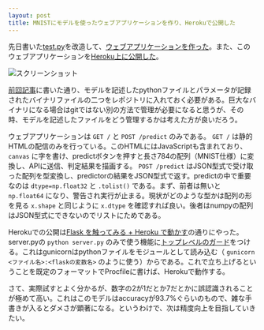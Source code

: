 ```yaml
---
layout: post
title: MNISTにモデルを使ったウェブアプリケーションを作り、Herokuで公開した
---
```


先日書いた[test.py](https://github.com/krotokype/chainer-mnist/blob/75d7ded96b9b299422807d394131e80c3c2304e3/test.py)を改造して、[ウェブアプリケーションを作った](https://github.com/krotokype/chainer-mnist-flask/tree/9d82adbfeb931c842e677066cd256c13c790208c)。また、このウェブアプリケーションを[Heroku上に公開した](https://chainer-mnist-flask.herokuapp.com/)。

![スクリーンショット](https://user-images.githubusercontent.com/36023293/35922115-095d7438-0c60-11e8-81bc-696fadc66382.png)

[前回記事](/write-model-and-use-and-resume/)に書いた通り、モデルを記述したpythonファイルとパラメータが記録されたバイナリファイルの二つをレポジトリに入れておく必要がある。巨大なバイナリになる場合はgitではない別の方法で管理が必要になると思うが、その時、モデルを記述したファイルをどう管理するかは考えた方が良いだろう。

ウェブアプリケーションは `GET /` と `POST /predict` のみである。 `GET /` は静的HTMLの配信のみを行っている。このHTMLにはJavaScriptも含まれており、 `canvas` に字を書け、predictボタンを押すと長さ784の配列（MNIST仕様）に変換し、APIに送信、判定結果を描画する。 `POST /predict` はJSON型式で受け取った配列を型変換し、predictorの結果をJSON型式で返す。predictの中で重要なのは `dtype=np.float32` と `.tolist()` である。まず、前者は無いと `np.float64` になり、警告され実行が止まる。現状がどのような型かは配列の形を見る `x.shape` と同じように `x.dtype` を確認すれば良い。後者はnumpyの配列はJSON型式にできないのでリストにためである。

Herokuでの公開は[Flask を触ってみる + Heroku で動かす](https://qiita.com/sqrtxx/items/2ae41d5685e07c16eda5)の通りにやった。server.pyの `python server.py` のみで使う機能に[トップレベルのガード](https://docs.python.jp/3/library/__main__.html)をつける。これはgunicornはpythonファイルをモジュールとして読み込む（ `gunicorn <ファイル名>:<flaskの変数名>` のように使う）からである。これで立ち上げるということを既定のフォーマットでProcfileに書けば、Herokuで動作する。

さて、実際試すとよく分かるが、数字の2が1だとか7だとかに誤認識されることが極めて高い。これはこのモデルはaccuracyが93.7%ぐらいのもので、雑な手書きが入るとダメさが顕著になる。というわけで、次は精度向上を目指していきたい。
